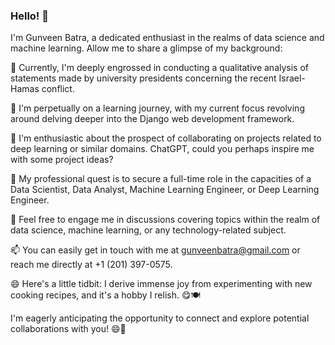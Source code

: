 ### Hello! 👋
I'm Gunveen Batra, a dedicated enthusiast in the realms of data science and machine learning. Allow me to share a glimpse of my background:

🔭 Currently, I'm deeply engrossed in conducting a qualitative analysis of statements made by university presidents concerning the recent Israel-Hamas conflict.

🌱 I'm perpetually on a learning journey, with my current focus revolving around delving deeper into the Django web development framework.

👯 I'm enthusiastic about the prospect of collaborating on projects related to deep learning or similar domains. ChatGPT, could you perhaps inspire me with some project ideas?

🤔 My professional quest is to secure a full-time role in the capacities of a Data Scientist, Data Analyst, Machine Learning Engineer, or Deep Learning Engineer.

💬 Feel free to engage me in discussions covering topics within the realm of data science, machine learning, or any technology-related subject.

📫 You can easily get in touch with me at gunveenbatra@gmail.com or reach me directly at +1 (201) 397-0575.

😄 Here's a little tidbit: I derive immense joy from experimenting with new cooking recipes, and it's a hobby I relish. 😋🍽️

I'm eagerly anticipating the opportunity to connect and explore potential collaborations with you! 😄🚀

